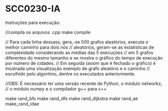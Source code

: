# SCC0230-IA

Instruções para execução:

//compila os arquivos .cpp
make compile

// Para cada linha dessass, gera,-se 500 grafos aleatórios, executa o melhor caminho para dois nós
// aleatórios, geram-se as estatísticas de complexidade considerando as médias das 5 execuções
// em 5 grafos diferentes do mesmo tamanho e se mostra o gráfico do tempo de execução por número de cidades.
// Em seguida (assim que é fechado o gráfico) é mostrada uma visualização exemplo de grafo aleatório e o caminho
// escolhido pelo algoritmo, dentre os executados anteriormente.

//OBS: É necessário ter uma versão recente de Python, o módulo networkx,
// o módulo numpy e o compilador g++ para c++

make rand_bfs
make rand_dfs
make rand_dijkstra
make rand_ae
make_rand_idae